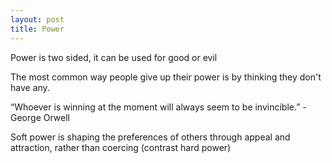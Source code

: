 ```yaml
---
layout: post
title: Power
---
```



Power is two sided, it can be used for good or evil 

The most common way people give up their power is by thinking they don't have any.

“Whoever is winning at the moment will always seem to be invincible.” - George Orwell

Soft power is shaping the preferences of others through appeal and attraction, rather than coercing (contrast hard power) 



